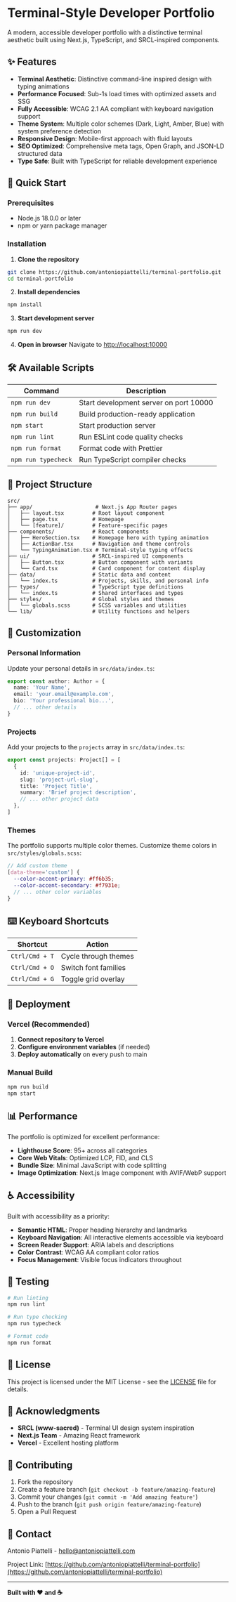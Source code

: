 # Terminal-Style Developer Portfolio

A modern, accessible developer portfolio with a distinctive terminal aesthetic built using Next.js, TypeScript, and SRCL-inspired components.

## ✨ Features

- **Terminal Aesthetic**: Distinctive command-line inspired design with typing animations
- **Performance Focused**: Sub-1s load times with optimized assets and SSG
- **Fully Accessible**: WCAG 2.1 AA compliant with keyboard navigation support
- **Theme System**: Multiple color schemes (Dark, Light, Amber, Blue) with system preference detection
- **Responsive Design**: Mobile-first approach with fluid layouts
- **SEO Optimized**: Comprehensive meta tags, Open Graph, and JSON-LD structured data
- **Type Safe**: Built with TypeScript for reliable development experience

## 🚀 Quick Start

### Prerequisites

- Node.js 18.0.0 or later
- npm or yarn package manager

### Installation

1. **Clone the repository**

```bash
git clone https://github.com/antoniopiattelli/terminal-portfolio.git
cd terminal-portfolio
```

2. **Install dependencies**

```bash
npm install
```

3. **Start development server**

```bash
npm run dev
```

4. **Open in browser**
   Navigate to [http://localhost:10000](http://localhost:10000)

## 🛠️ Available Scripts

| Command             | Description                            |
| ------------------- | -------------------------------------- |
| `npm run dev`       | Start development server on port 10000 |
| `npm run build`     | Build production-ready application     |
| `npm start`         | Start production server                |
| `npm run lint`      | Run ESLint code quality checks         |
| `npm run format`    | Format code with Prettier              |
| `npm run typecheck` | Run TypeScript compiler checks         |

## 📁 Project Structure

```
src/
├── app/                    # Next.js App Router pages
│   ├── layout.tsx         # Root layout component
│   ├── page.tsx           # Homepage
│   └── [feature]/         # Feature-specific pages
├── components/            # React components
│   ├── HeroSection.tsx    # Homepage hero with typing animation
│   ├── ActionBar.tsx      # Navigation and theme controls
│   └── TypingAnimation.tsx # Terminal-style typing effects
├── ui/                    # SRCL-inspired UI components
│   ├── Button.tsx         # Button component with variants
│   └── Card.tsx           # Card component for content display
├── data/                  # Static data and content
│   └── index.ts           # Projects, skills, and personal info
├── types/                 # TypeScript type definitions
│   └── index.ts           # Shared interfaces and types
├── styles/                # Global styles and themes
│   └── globals.scss       # SCSS variables and utilities
└── lib/                   # Utility functions and helpers
```

## 🎨 Customization

### Personal Information

Update your personal details in `src/data/index.ts`:

```typescript
export const author: Author = {
  name: 'Your Name',
  email: 'your.email@example.com',
  bio: 'Your professional bio...',
  // ... other details
}
```

### Projects

Add your projects to the `projects` array in `src/data/index.ts`:

```typescript
export const projects: Project[] = [
  {
    id: 'unique-project-id',
    slug: 'project-url-slug',
    title: 'Project Title',
    summary: 'Brief project description',
    // ... other project data
  },
]
```

### Themes

The portfolio supports multiple color themes. Customize theme colors in `src/styles/globals.scss`:

```scss
// Add custom theme
[data-theme='custom'] {
  --color-accent-primary: #ff6b35;
  --color-accent-secondary: #f7931e;
  // ... other color variables
}
```

## ⌨️ Keyboard Shortcuts

| Shortcut       | Action               |
| -------------- | -------------------- |
| `Ctrl/Cmd + T` | Cycle through themes |
| `Ctrl/Cmd + O` | Switch font families |
| `Ctrl/Cmd + G` | Toggle grid overlay  |

## 🚀 Deployment

### Vercel (Recommended)

1. **Connect repository to Vercel**
2. **Configure environment variables** (if needed)
3. **Deploy automatically** on every push to main

### Manual Build

```bash
npm run build
npm start
```

## 📊 Performance

The portfolio is optimized for excellent performance:

- **Lighthouse Score**: 95+ across all categories
- **Core Web Vitals**: Optimized LCP, FID, and CLS
- **Bundle Size**: Minimal JavaScript with code splitting
- **Image Optimization**: Next.js Image component with AVIF/WebP support

## ♿ Accessibility

Built with accessibility as a priority:

- **Semantic HTML**: Proper heading hierarchy and landmarks
- **Keyboard Navigation**: All interactive elements accessible via keyboard
- **Screen Reader Support**: ARIA labels and descriptions
- **Color Contrast**: WCAG AA compliant color ratios
- **Focus Management**: Visible focus indicators throughout

## 🧪 Testing

```bash
# Run linting
npm run lint

# Run type checking
npm run typecheck

# Format code
npm run format
```

## 📝 License

This project is licensed under the MIT License - see the [LICENSE](LICENSE) file for details.

## 🙏 Acknowledgments

- **SRCL (www-sacred)** - Terminal UI design system inspiration
- **Next.js Team** - Amazing React framework
- **Vercel** - Excellent hosting platform

## 🤝 Contributing

1. Fork the repository
2. Create a feature branch (`git checkout -b feature/amazing-feature`)
3. Commit your changes (`git commit -m 'Add amazing feature'`)
4. Push to the branch (`git push origin feature/amazing-feature`)
5. Open a Pull Request

## 📧 Contact

Antonio Piattelli - [hello@antoniopiattelli.com](mailto:hello@antoniopiattelli.com)

Project Link: [https://github.com/antoniopiattelli/terminal-portfolio](https://github.com/antoniopiattelli/terminal-portfolio)

---

**Built with ❤️ and ☕**
